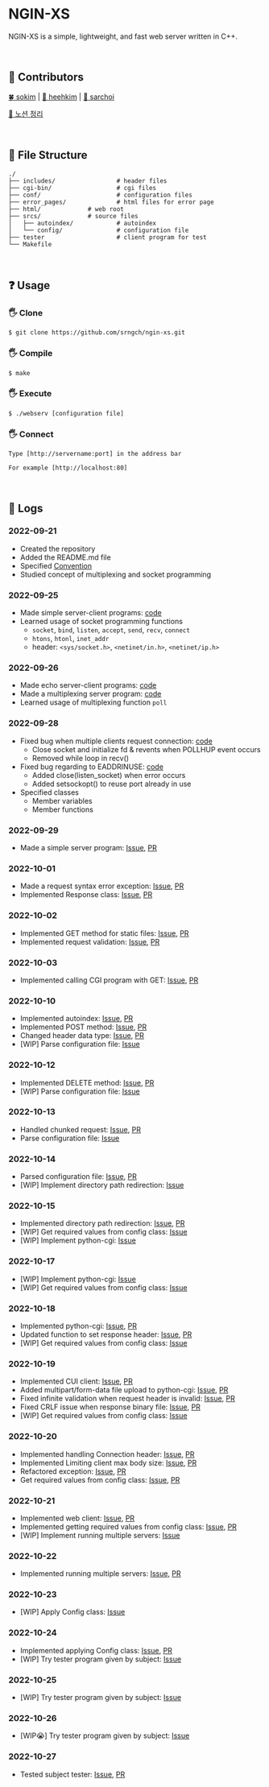 # NGIN-XS

NGIN-XS is a simple, lightweight, and fast web server written in C++.

</br>

## 🚀 Contributors
[🍀 sokim](https://github.com/S0YKIM) | [🌙 heehkim](https://github.com/hhkim0729) | [🌰 sarchoi](https://github.com/srngch)

[🔗 노션 정리](https://pouncing-elbow-0a4.notion.site/Webserv-8a8bdaaf878040d1b2267b928d09e5a8)

</br>

## 🚧 File Structure
```
./
├── includes/                 # header files
├── cgi-bin/                  # cgi files
├── conf/                     # configuration files
├── error_pages/              # html files for error page
├── html/		      # web root
├── srcs/		      # source files
│   ├── autoindex/            # autoindex
│   └── config/               # configuration file
├── tester                    # client program for test
└── Makefile
```

</br>


## ❓ Usage

### 🖐️ Clone
```
$ git clone https://github.com/srngch/ngin-xs.git
```

### 🖐️ Compile
```
$ make
```

### 🖐️ Execute
```
$ ./webserv [configuration file]
```

### 🖐️ Connect
```
Type [http://servername:port] in the address bar   
```
```
For example [http://localhost:80]
```

</br>

<!-- ## Features -->

<!-- ## Flowchart -->

## 👭 Logs

### 2022-09-21

- Created the repository
- Added the README.md file
- Specified [Convention](https://github.com/srngch/ngin-xs/wiki)
- Studied concept of multiplexing and socket programming

### 2022-09-25

- Made simple server-client programs: [code](https://github.com/srngch/ngin-xs/tree/9309c3e0e98e2d3b5c8f3f20582ad97ef10812d1/example)
- Learned usage of socket programming functions
  - `socket`, `bind`, `listen`, `accept`, `send`, `recv`, `connect`
  - `htons`, `htonl`, `inet_addr`
  - header: `<sys/socket.h>`, `<netinet/in.h>`, `<netinet/ip.h>`

### 2022-09-26

- Made echo server-client programs: [code](https://github.com/srngch/ngin-xs/tree/c3c04ce095b1b02d5bd47fb7a59844b2ca0582e1/example)
- Made a multiplexing server program: [code](https://github.com/srngch/ngin-xs/tree/c6b55c5d99f3cf697c5fa0b18195dac41d578aab/example)
- Learned usage of multiplexing function `poll`

### 2022-09-28

- Fixed bug when multiple clients request connection: [code](https://github.com/srngch/ngin-xs/commit/59191f716e7169a5c5fd36d710b3b0417c2a0940)
  - Close socket and initialize fd & revents when POLLHUP event occurs
  - Removed while loop in recv()
- Fixed bug regarding to EADDRINUSE: [code](https://github.com/srngch/ngin-xs/commit/b6cc8b2da0165fbd7955a64daa59b6a69a5f0b47)
  - Added close(listen_socket) when error occurs
  - Added setsockopt() to reuse port already in use
- Specified classes
  - Member variables
  - Member functions

### 2022-09-29

- Made a simple server program: [Issue](https://github.com/srngch/ngin-xs/issues/1), [PR](https://github.com/srngch/ngin-xs/pull/2)

### 2022-10-01

- Made a request syntax error exception: [Issue](https://github.com/srngch/ngin-xs/issues/5), [PR](https://github.com/srngch/ngin-xs/pull/7)
- Implemented Response class: [Issue](https://github.com/srngch/ngin-xs/issues/6), [PR](https://github.com/srngch/ngin-xs/pull/8)

### 2022-10-02

- Implemented GET method for static files: [Issue](https://github.com/srngch/ngin-xs/issues/9), [PR](https://github.com/srngch/ngin-xs/pull/12)
- Implemented request validation: [Issue](https://github.com/srngch/ngin-xs/issues/10), [PR](https://github.com/srngch/ngin-xs/pull/11)

### 2022-10-03

- Implemented calling CGI program with GET: [Issue](https://github.com/srngch/ngin-xs/issues/15), [PR](https://github.com/srngch/ngin-xs/pull/16)

### 2022-10-10

- Implemented autoindex: [Issue](https://github.com/srngch/ngin-xs/issues/17), [PR](https://github.com/srngch/ngin-xs/pull/20)
- Implemented POST method: [Issue](https://github.com/srngch/ngin-xs/issues/14), [PR](https://github.com/srngch/ngin-xs/pull/22)
- Changed header data type: [Issue](https://github.com/srngch/ngin-xs/issues/24), [PR](https://github.com/srngch/ngin-xs/pull/26)
- [WIP] Parse configuration file: [Issue](https://github.com/srngch/ngin-xs/issues/18)

### 2022-10-12

- Implemented DELETE method: [Issue](https://github.com/srngch/ngin-xs/issues/21), [PR](https://github.com/srngch/ngin-xs/pull/28)
- [WIP] Parse configuration file: [Issue](https://github.com/srngch/ngin-xs/issues/18)

### 2022-10-13

- Handled chunked request: [Issue](https://github.com/srngch/ngin-xs/issues/30), [PR](https://github.com/srngch/ngin-xs/pull/33)
- Parse configuration file: [Issue](https://github.com/srngch/ngin-xs/issues/18)

### 2022-10-14

- Parsed configuration file: [Issue](https://github.com/srngch/ngin-xs/issues/18), [PR](https://github.com/srngch/ngin-xs/pull/35)
- [WIP] Implement directory path redirection: [Issue](https://github.com/srngch/ngin-xs/issues/19)

### 2022-10-15

- Implemented directory path redirection: [Issue](https://github.com/srngch/ngin-xs/issues/19), [PR](https://github.com/srngch/ngin-xs/pull/36)
- [WIP] Get required values from config class: [Issue](https://github.com/srngch/ngin-xs/issues/34)
- [WIP] Implement python-cgi: [Issue](https://github.com/srngch/ngin-xs/issues/32)

### 2022-10-17

- [WIP] Implement python-cgi: [Issue](https://github.com/srngch/ngin-xs/issues/32)
- [WIP] Get required values from config class: [Issue](https://github.com/srngch/ngin-xs/issues/34)

### 2022-10-18

- Implemented python-cgi: [Issue](https://github.com/srngch/ngin-xs/issues/32), [PR](https://github.com/srngch/ngin-xs/pull/37)
- Updated function to set response header: [Issue](https://github.com/srngch/ngin-xs/issues/25), [PR](https://github.com/srngch/ngin-xs/pull/38)
- [WIP] Get required values from config class: [Issue](https://github.com/srngch/ngin-xs/issues/34)

### 2022-10-19

- Implemented CUI client: [Issue](https://github.com/srngch/ngin-xs/issues/41), [PR](https://github.com/srngch/ngin-xs/pull/43)
- Added multipart/form-data file upload to python-cgi: [Issue](https://github.com/srngch/ngin-xs/issues/31), [PR](https://github.com/srngch/ngin-xs/pull/46)
- Fixed infinite validation when request header is invalid: [Issue](https://github.com/srngch/ngin-xs/issues/45), [PR](https://github.com/srngch/ngin-xs/pull/48)
- Fixed CRLF issue when response binary file: [Issue](https://github.com/srngch/ngin-xs/issues/49), [PR](https://github.com/srngch/ngin-xs/pull/51)
- [WIP] Get required values from config class: [Issue](https://github.com/srngch/ngin-xs/issues/34)

### 2022-10-20

- Implemented handling Connection header: [Issue](https://github.com/srngch/ngin-xs/issues/47), [PR](https://github.com/srngch/ngin-xs/pull/52)
- Implemented Limiting client max body size: [Issue](https://github.com/srngch/ngin-xs/issues/50), [PR](https://github.com/srngch/ngin-xs/pull/53)
- Refactored exception: [Issue](https://github.com/srngch/ngin-xs/issues/54), [PR](https://github.com/srngch/ngin-xs/pull/55)
- Get required values from config class: [Issue](https://github.com/srngch/ngin-xs/issues/34), [PR](https://github.com/srngch/ngin-xs/pull/42)

### 2022-10-21

- Implemented web client: [Issue](https://github.com/srngch/ngin-xs/issues/40), [PR](https://github.com/srngch/ngin-xs/pull/56)
- Implemented getting required values from config class: [Issue](https://github.com/srngch/ngin-xs/issues/34), [PR](https://github.com/srngch/ngin-xs/pull/42)
- [WIP] Implement running multiple servers: [Issue](https://github.com/srngch/ngin-xs/issues/57)

### 2022-10-22

- Implemented running multiple servers: [Issue](https://github.com/srngch/ngin-xs/issues/57), [PR](https://github.com/srngch/ngin-xs/pull/58)

### 2022-10-23

- [WIP] Apply Config class: [Issue](https://github.com/srngch/ngin-xs/issues/39)

### 2022-10-24

- Implemented applying Config class: [Issue](https://github.com/srngch/ngin-xs/issues/39), [PR](https://github.com/srngch/ngin-xs/pull/60)
- [WIP] Try tester program given by subject: [Issue](https://github.com/srngch/ngin-xs/issues/61)

### 2022-10-25

- [WIP] Try tester program given by subject: [Issue](https://github.com/srngch/ngin-xs/issues/61)

### 2022-10-26

- [WIP😭] Try tester program given by subject: [Issue](https://github.com/srngch/ngin-xs/issues/61)

### 2022-10-27

- Tested subject tester: [Issue](https://github.com/srngch/ngin-xs/issues/61), [PR](https://github.com/srngch/ngin-xs/pull/63)
